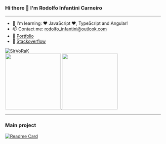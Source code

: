 ### Hi there 👋 I'm Rodolfo Infantini Carneiro
<hr>

- 🌱 I'm learning: ❤ JavaScript ❤, TypeScript and Angular!
- 📫 Contact me: rodolfo_infantini@outlook.com
- 🎨 [Portfolio](https://sirvorak.github.io)
- 🙋 [Stackoverflow](https://stackoverflow.com/users/16912882/vorak-rodolfo)

<img src="https://komarev.com/ghpvc/?username=SirVoRaK&color=green" alt="SirVoRaK"> 

<div>
	<a href="https://github.com/SirVoRaK/">
		<img height="180em" src="https://github-readme-stats.vercel.app/api?username=SirVoRaK&show_icons=true&theme=dracula&include_all_commits=true&count_private=true">
		<img height="180em" src="https://github-readme-stats.vercel.app/api/top-langs/?username=SirVoRaK&layout=compact&theme=dracula&langs_count=16">
	</a>
</div>

<hr>

### Main project
[![Readme Card](https://github-readme-stats.vercel.app/api/pin/?username=SirVoRaK&repo=chess&theme=dracula)](https://github.com/SirVoRaK/chess)
